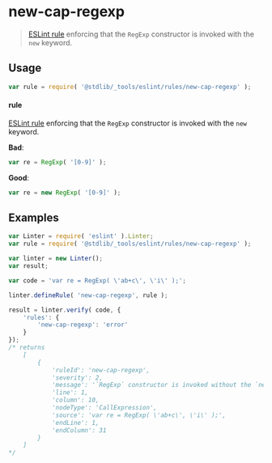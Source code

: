 <!--

@license Apache-2.0

Copyright (c) 2018 The Stdlib Authors.

Licensed under the Apache License, Version 2.0 (the "License");
you may not use this file except in compliance with the License.
You may obtain a copy of the License at

   http://www.apache.org/licenses/LICENSE-2.0

Unless required by applicable law or agreed to in writing, software
distributed under the License is distributed on an "AS IS" BASIS,
WITHOUT WARRANTIES OR CONDITIONS OF ANY KIND, either express or implied.
See the License for the specific language governing permissions and
limitations under the License.

-->

# new-cap-regexp

> [ESLint rule][eslint-rules] enforcing that the `RegExp` constructor is invoked with the `new` keyword.

<section class="intro">

</section>

<!-- /.intro -->

<section class="usage">

## Usage

```javascript
var rule = require( '@stdlib/_tools/eslint/rules/new-cap-regexp' );
```

#### rule

[ESLint rule][eslint-rules] enforcing that the `RegExp` constructor is invoked with the `new` keyword.

**Bad**:

<!-- eslint-disable stdlib/new-cap-regexp -->

```javascript
var re = RegExp( '[0-9]' );
```

**Good**:

```javascript
var re = new RegExp( '[0-9]' );
```

</section>

<!-- /.usage -->

<section class="examples">

## Examples

<!-- eslint no-undef: "error" -->

```javascript
var Linter = require( 'eslint' ).Linter;
var rule = require( '@stdlib/_tools/eslint/rules/new-cap-regexp' );

var linter = new Linter();
var result;

var code = 'var re = RegExp( \'ab+c\', \'i\' );';

linter.defineRule( 'new-cap-regexp', rule );

result = linter.verify( code, {
    'rules': {
        'new-cap-regexp': 'error'
    }
});
/* returns
    [
        {
            'ruleId': 'new-cap-regexp',
            'severity': 2,
            'message': '`RegExp` constructor is invoked without the `new` keyword',
            'line': 1,
            'column': 10,
            'nodeType': 'CallExpression',
            'source': 'var re = RegExp( \'ab+c\', \'i\' );',
            'endLine': 1,
            'endColumn': 31
        }
    ]
*/
```

</section>

<!-- /.examples -->

<section class="links">

[eslint-rules]: https://eslint.org/docs/developer-guide/working-with-rules

</section>

<!-- /.links -->
